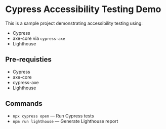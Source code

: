 # Cypress Accessibility Testing Demo

This is a sample project demonstrating accessibility testing using:

- Cypress
- axe-core via `cypress-axe`
- Lighthouse


## Pre-requisties 
- Cypress
- axe-core
- cypress-axe
- Lighthouse


## Commands

- `npx cypress open` — Run Cypress tests
- `npm run lighthouse` — Generate Lighthouse report
